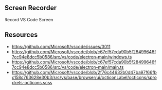 ## Screen Recorder

Record VS Code Screen

## Resources

- https://github.com/Microsoft/vscode/issues/3011
- https://github.com/Microsoft/vscode/blob/c67ef57cda90b5f28499646f7cc94e8dcc5b0586/src/vs/code/electron-main/windows.ts
- https://github.com/Microsoft/vscode/blob/c67ef57cda90b5f28499646f7cc94e8dcc5b0586/src/vs/code/electron-main/main.ts
- https://github.com/Microsoft/vscode/blob/2f76c44632b0d47ba97f66fbc158c763628e30b3/src/vs/base/browser/ui/octiconLabel/octicons/sprockets-octicons.scss